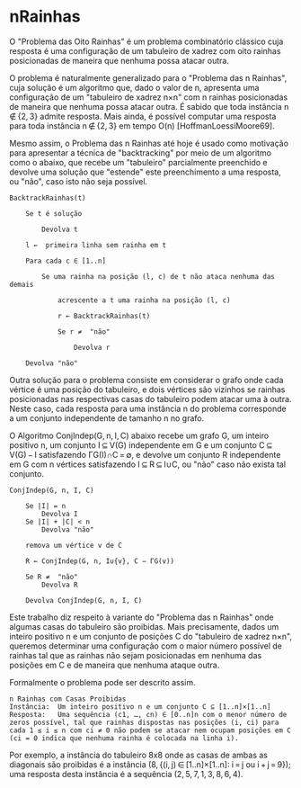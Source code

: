 # nRainhas

O "Problema das Oito Rainhas" é um problema combinatório clássico cuja resposta é uma configuração de um tabuleiro de xadrez com oito rainhas posicionadas de maneira que nenhuma possa atacar outra.

O problema é naturalmente generalizado para o "Problema das n Rainhas", cuja solução é um algoritmo que, dado o valor de n, apresenta uma configuração de um "tabuleiro de xadrez n×n" com n rainhas posicionadas de maneira que nenhuma possa atacar outra. É sabido que toda instância n ∉ {2, 3} admite resposta. Mais ainda, é possível computar uma resposta para toda instância n ∉ {2, 3} em tempo O(n) [HoffmanLoessiMoore69].

Mesmo assim, o Problema das n Rainhas até hoje é usado como motivação para apresentar a técnica de "backtracking" por meio de um algoritmo como o abaixo, que recebe um "tabuleiro" parcialmente preenchido e devolve uma solução que "estende" este preenchimento a uma resposta, ou "não", caso isto não seja possível.

    BacktrackRainhas(t)

        Se t é solução

            Devolva t

        l ←  primeira linha sem rainha em t

        Para cada c ∈ [1..n]

            Se uma rainha na posição (l, c) de t não ataca nenhuma das demais

                acrescente a t uma rainha na posição (l, c)

                r ← BacktrackRainhas(t)

                Se r ≠  "não"

                    Devolva r

        Devolva "não"

Outra solução para o problema consiste em considerar o grafo onde cada vértice é uma posição do tabuleiro, e dois vértices são vizinhos se rainhas posicionadas nas respectivas casas do tabuleiro podem atacar uma à outra. Neste caso, cada resposta para uma instância n do problema corresponde a um conjunto independente de tamanho n no grafo.

O Algoritmo ConjIndep(G, n, I, C) abaixo recebe um grafo G, um inteiro positivo n, um conjunto I ⊆ V(G) independente em G e um conjunto C ⊆ V(G) − I satisfazendo ΓG(I)∩C = ∅, e devolve um conjunto R independente em G com n vértices satisfazendo I ⊆ R ⊆ I∪C, ou "não" caso não exista tal conjunto.

    ConjIndep(G, n, I, C)

        Se |I| = n
            Devolva I
        Se |I| + |C| < n
            Devolva "não"

        remova um vértice v de C

        R ← ConjIndep(G, n, I∪{v}, C − ΓG(v))

        Se R ≠  "não"
            Devolva R

        Devolva ConjIndep(G, n, I, C)

Este trabalho diz respeito à variante do "Problema das n Rainhas" onde algumas casas do tabuleiro são proibidas. Mais precisamente, dados um inteiro positivo n e um conjunto de posições C do "tabuleiro de xadrez n×n", queremos determinar uma configuração com o maior número possível de rainhas tal que as rainhas não sejam posicionadas em nenhuma das posições em C e de maneira que nenhuma ataque outra.

Formalmente o problema pode ser descrito assim.

    n Rainhas com Casas Proibidas
    Instância:	Um inteiro positivo n e um conjunto C ⊆ [1..n]×[1..n]
    Resposta:	Uma sequência (c1, …, cn) ∈ [0..n]n com o menor número de zeros possível, tal que rainhas dispostas nas posições (i, ci) para cada 1 ≤ i ≤ n com ci ≠ 0 não podem se atacar nem ocupam posições em C (ci = 0 indica que nenhuma rainha é colocada na linha i).

Por exemplo, a instância do tabuleiro 8x8 onde as casas de ambas as diagonais são proibidas é a instância (8, {(i, j) ∈ [1..n]×[1..n]: i = j ou i + j = 9}); uma resposta desta instância é a sequência (2, 5, 7, 1, 3, 8, 6, 4).
